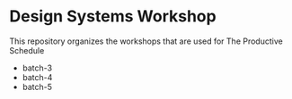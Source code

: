 # Design Systems Workshop

This repository organizes the workshops that are used for The Productive Schedule

- batch-3
- batch-4
- batch-5
